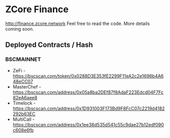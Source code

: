 # ZCore Finance

http://finance.zcore.network Feel free to read the code. More details coming soon.

## Deployed Contracts / Hash

### BSCMAINNET

- ZeFi - https://bscscan.com/token/0x0288D3E353fE2299F11eA2c2e1696b4A648eCC07
- MasterChef - https://bscscan.com/address/0x05a8ba2DEf87f8AdaF223Edcd04F7Fc82eA6aee8
- Timelock - https://bscscan.com/address/0x1D931003F173Bd9F8FcC07c2219d4182292b63EC
- MultiCall - https://bscscan.com/address/0x1ee38d535d541c55c9dae27b12edf090c608e6fb
